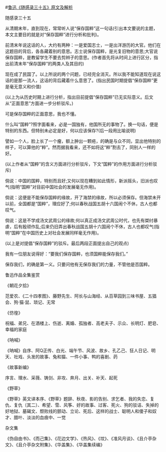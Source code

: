 #[鲁迅《随感录三十五》原文及解析](https://www.vrrw.net/wx/6645.html)

随感录三十五

从清期末年，直到现在，常常听人说“保存国粹”这一句话(引出本文要说的主题，本文主要目的就是对“保存国粹”进行分析和批判)。

前清末年说这话的人，大约有两种：一是爱国志士，一是出洋游历的大官。他们在这题目的背后，各各藏着别的意思。志士说保存国粹，是光复旧物的意思;大官说保存国粹，是教留学生不要去剪辫子的意思。(作者首先将从时间上进行区分，指出前清末年“保存国粹”的两类人及其目的)

现在成了民国了。以上所说的两个问题，已经完全消灭。所以我不能知道现在说这话的是那一流人，这话的背后藏着什么意思了。(指出民国时期提倡“保存国粹”更是毫无意义和价值)

(以上为从历史时期上进行分析，指出目前提倡“保存国粹”已无实际意义。后文从“正面意思”方面进一步分析驳斥。)



可是保存国粹的正面意思，我也不懂。

什么叫“国粹”?照字面看来，必是一国独有，他国所无的事物了。换一句话，便是特别的东西。但特别未必定是好，何以应该保存?(后一段用比喻说明)

譬如一个人，脸上长了一个瘤，额上肿出一颗疮，的确是与众不同，显出他特别的样子，可以算他的“粹”。然而据我看来，还不如将这“粹”割去了，同别人一样的好。

(以上作者从“国粹”的含义方面进行分析驳斥，下文“国粹”的作用方面进行分析驳斥)

倘说：中国的国粹，特别而且好;又何以现在糟到如此情形，新派摇头，旧派也叹气(指明“国粹”对目前中国社会的发展毫无作用)。

倘说：这便是不能保存国粹的缘故，开了海禁的缘故，所以必须保存。但海禁未开以前，全国都是“国粹”，理应好了;何以春秋战国五胡十六国闹个不休，古人也都叹气。

倘说：这是不学成汤文武周公的缘故;何以真正成汤文武周公时代，也先有桀纣暴虐，后有殷顽作乱;后来仍旧弄出春秋战国五胡十六国闹个不休，古人也都叹气(指明“国粹”在中国历史上对社会发展同样毫无作用)。

(以上是对提倡“保存国粹”的驳斥。最后两段正面提出自己的观点)

我有一位朋友说得好：“要我们保存国粹，也须国粹能保存我们。”

保存我们，的确是第一义。只要问他有无保存我们的力量，不管他是否国粹。

鲁迅作品全集鉴赏

《朝花夕拾》

范爱农、《二十四孝图》、藤野先生、阿长与山海经、从百草园到三味书屋、五猖会、狗·猫·鼠、琐记、无常

《仿徨》

祝福、弟兄、在酒楼上、伤逝、离婚、孤独者、高老夫子、示众、长明灯、肥皂、幸福的家庭

《呐喊》

《呐喊》自序、阿Q正传、白光、端午节、风波、故乡、孔乙己、狂人日记、明天、社戏、头发的故事、兔和猫、一件小事、鸭的喜剧、药

《故事新编》

序言、理水、采薇、铸剑、非攻、奔月、出关、补天、起死

《野草》

《野草》英文译本序、《野草》题辞、秋夜、影的告别、求乞者、我的失恋、复仇、复仇〔其二〕、希望、雪、风筝、好的故事、过客、死火、狗的驳诘、失掉的好地狱、墓碣文、颓败线的颤动、立论、死后、这样的战士、聪明人和傻子和奴才、腊叶、淡淡的血痕中、一觉

杂文集

《伪自由书》、《而己集》、《花边文学》、《热风》、《坟》、《准风月谈》、《且介亭杂文》、《且介亭杂文附集》、《华盖集》、《华盖集续编》

